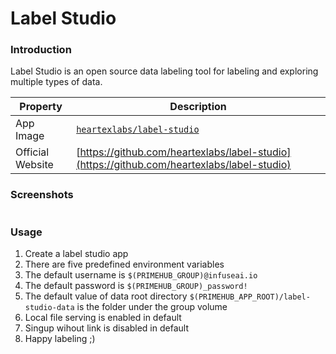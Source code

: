 # Label Studio

### Introduction

Label Studio is an open source data labeling tool for labeling and exploring multiple types of data.

| Property         | Description                                                                                |
| ---------------- | ------------------------------------------------------------------------------------------ |
| App Image        | [`heartexlabs/label-studio`](https://hub.docker.com/r/heartexlabs/label-studio)            |
| Official Website | [https://github.com/heartexlabs/label-studio](https://github.com/heartexlabs/label-studio) |

### Screenshots

<figure><img src="../../../../.gitbook/assets/primehub-app-builtin-label-studio.gif" alt=""><figcaption></figcaption></figure>

### Usage

1. Create a label studio app
2. There are five predefined environment variables
3. The default username is `$(PRIMEHUB_GROUP)@infuseai.io`
4. The default password is `$(PRIMEHUB_GROUP)_password!`
5. The default value of data root directory `$(PRIMEHUB_APP_ROOT)/label-studio-data` is the folder under the group volume
6. Local file serving is enabled in default
7. Singup wihout link is disabled in default
8. Happy labeling ;)
